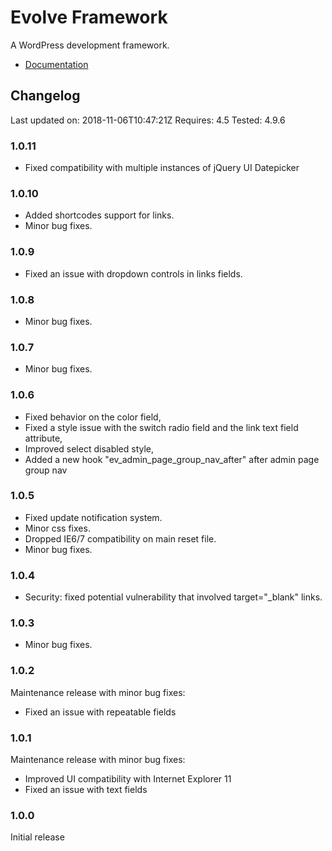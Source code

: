 # Evolve Framework

A WordPress development framework.

* [Documentation](http://justevolve.github.io/evolve-framework/)

## Changelog

Last updated on: 2018-11-06T10:47:21Z
Requires: 4.5
Tested: 4.9.6

### 1.0.11

* Fixed compatibility with multiple instances of jQuery UI Datepicker

### 1.0.10

* Added shortcodes support for links.
* Minor bug fixes.

### 1.0.9

* Fixed an issue with dropdown controls in links fields.

### 1.0.8

* Minor bug fixes.

### 1.0.7

* Minor bug fixes.

### 1.0.6

* Fixed behavior on the color field,
* Fixed a style issue with the switch radio field and the link text field attribute,
* Improved select disabled style,
* Added a new hook "ev_admin_page_group_nav_after" after admin page group nav

### 1.0.5

* Fixed update notification system.
* Minor css fixes.
* Dropped IE6/7 compatibility on main reset file.
* Minor bug fixes.

### 1.0.4

* Security: fixed potential vulnerability that involved target="_blank" links.

### 1.0.3

* Minor bug fixes.

### 1.0.2

Maintenance release with minor bug fixes:

* Fixed an issue with repeatable fields

### 1.0.1

Maintenance release with minor bug fixes:

* Improved UI compatibility with Internet Explorer 11
* Fixed an issue with text fields

### 1.0.0

Initial release
